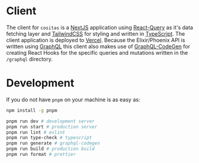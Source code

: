 # Client

The client for `cositas` is a [NextJS](https://nextjs.org) application using [React-Query](https://react-query.tanstack.com) as it's data fetching layer and [TailwindCSS](https://tailwindcss.com) for styling and written in [TypeScript](https://www.typescriptlang.org/). The client application is deployed to [Vercel](https://vercel.com). Because the Elixir/Phoenix API is written using [GraphQL]() this client also makes use of [GraphQL-CodeGen](https://www.graphql-code-generator.com) for creating React Hooks for the specific queries and mutations written in the `/graphql` directory.

# Development

If you do not have `pnpm` on your machine is as easy as:

```bash
npm install -g pnpm
```

```bash
pnpm run dev # development server
pnpm run start # production server
pnpm run lint # eslint
pnpm run type-check # typescript
pnpm run generate # graphql-codegen
pnpm run build # production build
pnpm run format # prettier
```
